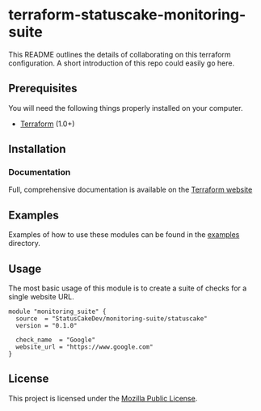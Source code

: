 # terraform-statuscake-monitoring-suite

This README outlines the details of collaborating on this terraform
configuration. A short introduction of this repo could easily go here.

## Prerequisites

You will need the following things properly installed on your computer.

* [Terraform](https://www.terraform.io/downloads.html) (1.0+)

## Installation

### Documentation

Full, comprehensive documentation is available on the [Terraform
website](https://registry.terraform.io/providers/StatusCakeDev/statuscake/latest/docs)

## Examples

Examples of how to use these modules can be found in the [examples](/examples)
directory.

## Usage

The most basic usage of this module is to create a suite of checks for a single
website URL.

```teraform
module "monitoring_suite" {
  source  = "StatusCakeDev/monitoring-suite/statuscake"
  version = "0.1.0"

  check_name  = "Google"
  website_url = "https://www.google.com"
}
```

## License

This project is licensed under the [Mozilla Public License](LICENSE.md).
